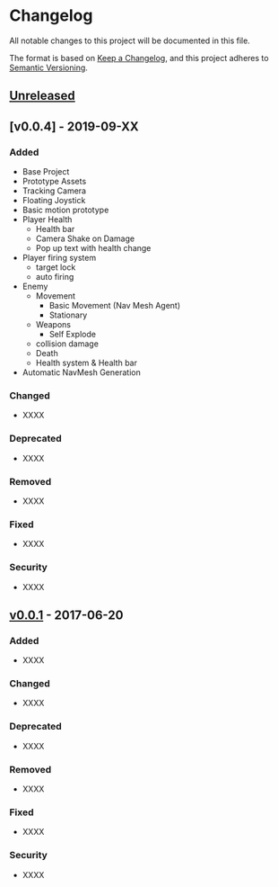 # Changelog

All notable changes to this project will be documented in this file.

The format is based on [Keep a Changelog](https://keepachangelog.com/en/1.0.0/), and this project adheres to [Semantic Versioning](https://semver.org/spec/v2.0.0.html).

## [Unreleased]

## [v0.0.4] - 2019-09-XX

### Added

- Base Project
- Prototype Assets
- Tracking Camera
- Floating Joystick
- Basic motion prototype
- Player Health
  - Health bar
  - Camera Shake on Damage
  - Pop up text with health change
- Player firing system
  - target lock
  - auto firing
- Enemy
  - Movement
    - Basic Movement (Nav Mesh Agent)
    - Stationary
  - Weapons
    - Self Explode
  - collision damage
  - Death
  - Health system & Health bar
- Automatic NavMesh Generation

### Changed

- XXXX

### Deprecated

- XXXX

### Removed

- XXXX

### Fixed

- XXXX

### Security

- XXXX

## [v0.0.1] - 2017-06-20

### Added

- XXXX

### Changed

- XXXX

### Deprecated

- XXXX

### Removed

- XXXX

### Fixed

- XXXX

### Security

- XXXX

[Unreleased]: https://github.com/olivierlacan/keep-a-changelog/compare/v1.0.0...HEAD
[v1.0.0]: https://github.com/olivierlacan/keep-a-changelog/compare/v0.3.0...v1.0.0
[v0.0.1]: https://github.com/olivierlacan/keep-a-changelog/releases/tag/v0.0.1
